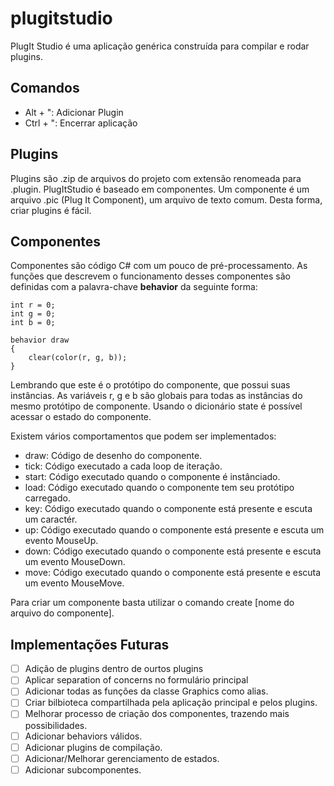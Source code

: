 # plugitstudio

PlugIt Studio é uma aplicação genérica construída para compilar e rodar plugins.

## Comandos

 - Alt + ": Adicionar Plugin
 - Ctrl + ": Encerrar aplicação

## Plugins

Plugins são .zip de arquivos do projeto com extensão renomeada para .plugin. PlugItStudio é baseado em componentes. Um componente é um arquivo .pic (Plug It Component), um arquivo de texto comum. Desta forma, criar plugins é fácil.

## Componentes

Componentes são código C# com um pouco de pré-processamento. As funções que descrevem o funcionamento desses componentes são definidas com a palavra-chave **behavior** da seguinte forma:

```
int r = 0;
int g = 0;
int b = 0;

behavior draw
{
	clear(color(r, g, b));
}
```

Lembrando que este é o protótipo do componente, que possui suas instâncias. As variáveis r, g e b são globais para todas as instâncias do mesmo protótipo de componente. Usando o dicionário state é possível acessar o estado do componente.

Existem vários comportamentos que podem ser implementados:

 - draw: Código de desenho do componente.
 - tick: Código executado a cada loop de iteração.
 - start: Código executado quando o componente é instânciado.
 - load: Código executado quando o componente tem seu protótipo carregado.
 - key: Código executado quando o componente está presente e escuta um caractér.
 - up: Código executado quando o componente está presente e escuta um evento MouseUp.
 - down: Código executado quando o componente está presente e escuta um evento MouseDown.
 - move: Código executado quando o componente está presente e escuta um evento MouseMove.

Para criar um componente basta utilizar o comando create [nome do arquivo do componente].

## Implementações Futuras

- [ ] Adição de plugins dentro de ourtos plugins
- [ ] Aplicar separation of concerns no formulário principal
- [ ] Adicionar todas as funções da classe Graphics como alias.
- [ ] Criar bilbioteca compartilhada pela aplicação principal e pelos plugins.
- [ ] Melhorar processo de criação dos componentes, trazendo mais possibilidades.
- [ ] Adicionar behaviors válidos.
- [ ] Adicionar plugins de compilação.
- [ ] Adicionar/Melhorar gerenciamento de estados.
- [ ] Adicionar subcomponentes.